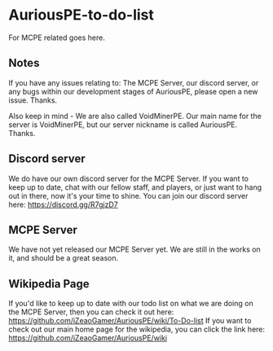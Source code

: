 # AuriousPE-to-do-list
For MCPE related goes here.

## Notes
If you have any issues relating to: The MCPE Server, our discord server, or any bugs within our development stages of AuriousPE, please open a new issue. Thanks.

Also keep in mind - We are also called VoidMinerPE. Our main name for the server is VoidMinerPE, but our server nickname is called AuriousPE.
Thanks.

## Discord server
We do have our own discord server for the MCPE Server. If you want to keep up to date, chat with our fellow staff, and players, or just want to hang out in there, now it's your time to shine. You can join our discord server here:
https://discord.gg/R7gjzD7


## MCPE Server
We have not yet released our MCPE Server yet. We are still in the works on it, and should be a great season.

## Wikipedia Page
If you'd like to keep up to date with our todo list on what we are doing on the MCPE Server, then you can check it out here: https://github.com/iZeaoGamer/AuriousPE/wiki/To-Do-list
If you want to check out our main home page for the wikipedia, you can click the link here: https://github.com/iZeaoGamer/AuriousPE/wiki

